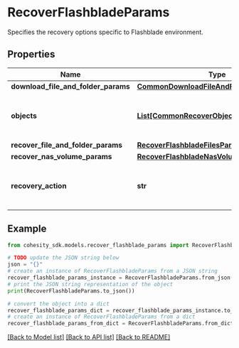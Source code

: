 # RecoverFlashbladeParams

Specifies the recovery options specific to Flashblade environment.

## Properties

Name | Type | Description | Notes
------------ | ------------- | ------------- | -------------
**download_file_and_folder_params** | [**CommonDownloadFileAndFolderParams**](CommonDownloadFileAndFolderParams.md) |  | [optional] 
**objects** | [**List[CommonRecoverObjectSnapshotParams]**](CommonRecoverObjectSnapshotParams.md) | Specifies the list of recover Object parameters. | 
**recover_file_and_folder_params** | [**RecoverFlashbladeFilesParams**](RecoverFlashbladeFilesParams.md) |  | [optional] 
**recover_nas_volume_params** | [**RecoverFlashbladeNasVolumeParams**](RecoverFlashbladeNasVolumeParams.md) |  | [optional] 
**recovery_action** | **str** | Specifies the type of recover action to be performed. | 

## Example

```python
from cohesity_sdk.models.recover_flashblade_params import RecoverFlashbladeParams

# TODO update the JSON string below
json = "{}"
# create an instance of RecoverFlashbladeParams from a JSON string
recover_flashblade_params_instance = RecoverFlashbladeParams.from_json(json)
# print the JSON string representation of the object
print(RecoverFlashbladeParams.to_json())

# convert the object into a dict
recover_flashblade_params_dict = recover_flashblade_params_instance.to_dict()
# create an instance of RecoverFlashbladeParams from a dict
recover_flashblade_params_from_dict = RecoverFlashbladeParams.from_dict(recover_flashblade_params_dict)
```
[[Back to Model list]](../README.md#documentation-for-models) [[Back to API list]](../README.md#documentation-for-api-endpoints) [[Back to README]](../README.md)


